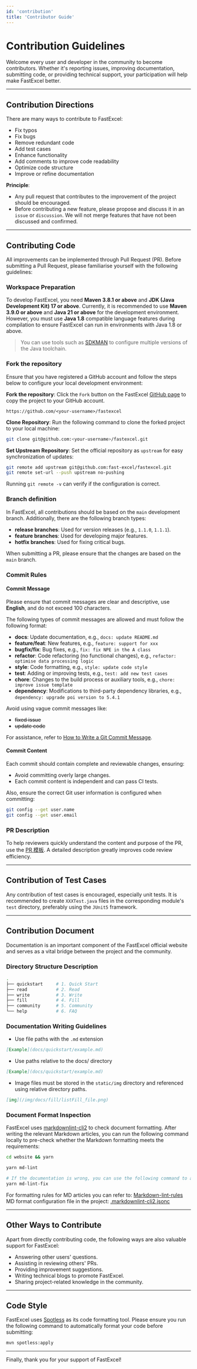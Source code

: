 ```yaml
---
id: 'contribution'
title: 'Contributor Guide'
---
```


# Contribution Guidelines

Welcome every user and developer in the community to become contributors. Whether it's reporting issues, improving documentation, submitting code, or providing technical support, your participation will help make FastExcel better.

---

## Contribution Directions

There are many ways to contribute to FastExcel:

- Fix typos
- Fix bugs
- Remove redundant code
- Add test cases
- Enhance functionality
- Add comments to improve code readability
- Optimize code structure
- Improve or refine documentation

**Principle**:
- Any pull request that contributes to the improvement of the project should be encouraged.
- Before contributing a new feature, please propose and discuss it in an `issue` or `discussion`. We will not merge features that have not been discussed and confirmed.

---

## Contributing Code

All improvements can be implemented through Pull Request (PR). Before submitting a Pull Request, please familiarise yourself with the following guidelines:

### Workspace Preparation

To develop FastExcel, you need **Maven 3.8.1 or above** and **JDK (Java Development Kit) 17 or above**. Currently, it is recommended to use **Maven 3.9.0 or above** and **Java 21 or above** for the development environment. However, you must use **Java 1.8** compatible language features during compilation to ensure FastExcel can run in environments with Java 1.8 or above.

> You can use tools such as [SDKMAN](https://sdkman.io/) to configure multiple versions of the Java toolchain.

### Fork the repository

Ensure that you have registered a GitHub account and follow the steps below to configure your local development environment:

**Fork the repository**: Click the `Fork` button on the FastExcel [GitHub page](https://github.com/fast-excel/fastexcel) to copy the project to your GitHub account.

```
https://github.com/<your-username>/fastexcel
```

**Clone Repository**: Run the following command to clone the forked project to your local machine:
```bash
git clone git@github.com:<your-username>/fastexcel.git
```

**Set Upstream Repository**: Set the official repository as `upstream` for easy synchronization of updates:
```bash
git remote add upstream git@github.com:fast-excel/fastexcel.git
git remote set-url --push upstream no-pushing
```

Running `git remote -v` can verify if the configuration is correct.


### Branch definition

In FastExcel, all contributions should be based on the `main` development branch. Additionally, there are the following branch types:

- **release branches**: Used for version releases (e.g., `1.1.0`, `1.1.1`).
- **feature branches**: Used for developing major features.
- **hotfix branches**: Used for fixing critical bugs.

When submitting a PR, please ensure that the changes are based on the `main` branch.

### Commit Rules

#### Commit Message

Please ensure that commit messages are clear and descriptive, use **English**, and do not exceed 100 characters.

The following types of commit messages are allowed and must follow the following format:

- **docs**: Update documentation, e.g., `docs: update README.md`
- **feature/feat**: New features, e.g., `feature: support for xxx`
- **bugfix/fix**: Bug fixes, e.g., `fix: fix NPE in the A class`
- **refactor**: Code refactoring (no functional changes), e.g., `refactor: optimise data processing logic`
- **style**: Code formatting, e.g., `style: update code style`
- **test**: Adding or improving tests, e.g., `test: add new test cases`
- **chore**: Changes to the build process or auxiliary tools, e.g., `chore: improve issue template`
- **dependency**: Modifications to third-party dependency libraries, e.g., `dependency: upgrade poi version to 5.4.1`

Avoid using vague commit messages like:

- ~~fixed issue~~
- ~~update code~~

For assistance, refer to [How to Write a Git Commit Message](http://chris.beams.io/posts/git-commit/).

#### Commit Content

Each commit should contain complete and reviewable changes, ensuring:

- Avoid committing overly large changes.
- Each commit content is independent and can pass CI tests.

Also, ensure the correct Git user information is configured when committing:

```bash
git config --get user.name
git config --get user.email
```

### PR Description

To help reviewers quickly understand the content and purpose of the PR, use the  [PR 模板](https://github.com/fast-excel/fastexcel/blob/main/.github/pull_request_template.md). A detailed description greatly improves code review efficiency.

---

## Contribution of Test Cases

Any contribution of test cases is encouraged, especially unit tests. It is recommended to create `XXXTest.java` files in the corresponding module's `test` directory, preferably using the `JUnit5` framework.

---

## Contribution Document

Documentation is an important component of the FastExcel official website and serves as a vital bridge between the project and the community.

### Directory Structure Description

```bash
.
├── quickstart     # 1. Quick Start
├── read           # 2. Read
├── write          # 3. Write
├── fill           # 4. Fill
├── community      # 5. Community
└── help           # 6. FAQ
```

### Documentation Writing Guidelines

- Use file paths with the `.md` extension
```markdown
[Example](docs/quickstart/example.md)
```

- Use paths relative to the docs/ directory
```markdown
[Example](docs/quickstart/example.md)
```

- Image files must be stored in the `static/img` directory and referenced using relative directory paths.
```markdown
[img](/img/docs/fill/listFill_file.png)
```

### Document Format Inspection

FastExcel uses [markdownlint-cli2](https://github.com/DavidAnson/markdownlint-cli2) to check document formatting. After writing the relevant Markdown articles, you can run the following command locally to pre-check whether the Markdown formatting meets the requirements:

```bash
cd website && yarn

yarn md-lint

# If the documentation is wrong, you can use the following command to attempt an automatic repair.
yarn md-lint-fix
```

For formatting rules for MD articles you can refer to: [Markdown-lint-rules](https://github.com/DavidAnson/markdownlint/blob/main/doc/Rules.md)
MD format configuration file in the project: [.markdownlint-cli2.jsonc](https://github.com/fast-excel/fastexcel/blob/main/website/.markdownlint-cli2.jsonc)

---

## Other Ways to Contribute

Apart from directly contributing code, the following ways are also valuable support for FastExcel:

- Answering other users' questions.
- Assisting in reviewing others' PRs.
- Providing improvement suggestions.
- Writing technical blogs to promote FastExcel.
- Sharing project-related knowledge in the community.

---

## Code Style

FastExcel uses [Spotless](https://github.com/diffplug/spotless) as its code formatting tool. Please ensure you run the following command to automatically format your code before submitting:

```bash
mvn spotless:apply
```

---

Finally, thank you for your support of FastExcel!

